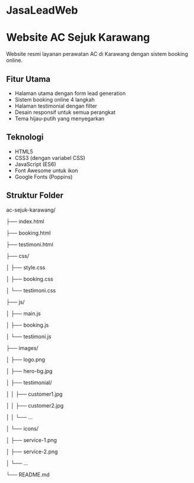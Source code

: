 # JasaLeadWeb
# Website AC Sejuk Karawang

Website resmi layanan perawatan AC di Karawang dengan sistem booking online.

## Fitur Utama
- Halaman utama dengan form lead generation
- Sistem booking online 4 langkah
- Halaman testimonial dengan filter
- Desain responsif untuk semua perangkat
- Tema hijau-putih yang menyegarkan

## Teknologi
- HTML5
- CSS3 (dengan variabel CSS)
- JavaScript (ES6)
- Font Awesome untuk ikon
- Google Fonts (Poppins)

## Struktur Folder

ac-sejuk-karawang/

├── index.html

├── booking.html

├── testimoni.html

├── css/

│   ├── style.css

│   ├── booking.css

│   └── testimoni.css

├── js/

│   ├── main.js

│   ├── booking.js

│   └── testimoni.js

├── images/

│   ├── logo.png

│   ├── hero-bg.jpg

│   ├── testimonial/

│   │   ├── customer1.jpg

│   │   ├── customer2.jpg

│   │   └── ...

│   └── icons/

│       ├── service-1.png

│       ├── service-2.png

│       └── ...

└── README.md